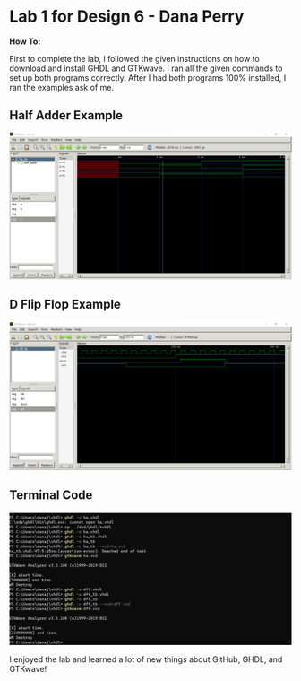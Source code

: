 # Lab 1 for Design 6 - Dana Perry

**How To:**

First to complete the lab, I followed the given instructions on how to download and install GHDL and GTKwave. I ran all the given commands to set up both programs correctly. After I had both programs 100% installed, I ran the examples ask of me. 



## Half Adder Example
![Half Adder Image](halfadderexample.png)


## D Flip Flop Example
![D Flip Flop Image](Dflipflop.png)

## Terminal Code
![Terminal Image](terminalforbothexamples.png)

I enjoyed the lab and learned a lot of new things about GitHub, GHDL, and GTKwave!
